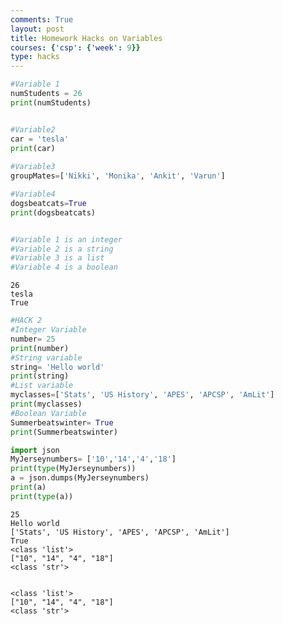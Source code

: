 ```yaml
---
comments: True
layout: post
title: Homework Hacks on Variables
courses: {'csp': {'week': 9}}
type: hacks
---
```


```python
#Variable 1 
numStudents = 26
print(numStudents)


#Variable2
car = 'tesla'
print(car)
 
#Variable3
groupMates=['Nikki', 'Monika', 'Ankit', 'Varun']

#Variable4
dogsbeatcats=True
print(dogsbeatcats)


#Variable 1 is an integer
#Variable 2 is a string
#Variable 3 is a list
#Variable 4 is a boolean
```

    26
    tesla
    True



```python
#HACK 2
#Integer Variable
number= 25
print(number)
#String variable
string= 'Hello world'
print(string)
#List variable
myclasses=['Stats', 'US History', 'APES', 'APCSP', 'AmLit']
print(myclasses)
#Boolean Variable
Summerbeatswinter= True
print(Summerbeatswinter)

import json
MyJerseynumbers= ['10','14','4','18']
print(type(MyJerseynumbers))
a = json.dumps(MyJerseynumbers)
print(a)
print(type(a))

```

    25
    Hello world
    ['Stats', 'US History', 'APES', 'APCSP', 'AmLit']
    True
    <class 'list'>
    ["10", "14", "4", "18"]
    <class 'str'>



```python

```

    <class 'list'>
    ["10", "14", "4", "18"]
    <class 'str'>

